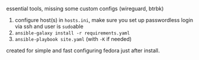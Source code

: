 essential tools, missing some custom configs (wireguard, btrbk)
1. configure host(s) in `hosts.ini`, make sure you set up passwordless login via ssh and user is `sudo`able
2. `ansible-galaxy install -r requirements.yaml`
3. `ansible-playbook site.yaml` (with `-K` if needed)

created for simple and fast configuring fedora just after install.

